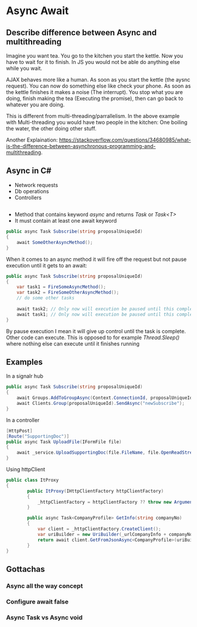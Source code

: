 # Async Await

## Describe difference between Async and multithreading
Imagine you want tea. You go to the kitchen you start the kettle. Now you have to wait for it to finish. In JS you would not be able do anything else while you wait.

AJAX behaves more like a human. As soon as you start the kettle (the aysnc request). You can now do something else like check your phone. As soon as the kettle finishes it makes a noise (The interrupt). You stop what you are doing, finish making the tea (Executing the promise), then can go back to whatever you are doing.

This is different from multi-threading/parrallelism. In the above example with Multi-threading you would have two people in the kitchen: One boiling the water, the other doing other stuff.

Another Explaination: https://stackoverflow.com/questions/34680985/what-is-the-difference-between-asynchronous-programming-and-multithreading.

## Async in C#
- Network requests
- Db operations
- Controllers


## 
- Method that contains keyword _async_ and returns _Task_ or _Task_<_T>_
- It must contain at least one await keyword
```cs
public async Task Subscribe(string proposalUniqueId)
{
    await SomeOtherAsyncMethod();
}
```

When it comes to an async method it will fire off the request but not pause execution until it gets to an await:
```cs
public async Task Subscribe(string proposalUniqueId)
{
    var task1 = FireSomeAsyncMethod();
    var task2 = FireSomeOtherAsyncMethod();
    // do some other tasks
    
    await task2; // Only now will execution be paused until this completes
    await task1; // Only now will execution be paused until this completes
}
```
By pause execution I mean it will give up control until the task is complete. Other code can execute. This is opposed to for example _Thread.Sleep()_ where nothing else can execute until it finishes running

    
## Examples
In a signalr hub
```cs
public async Task Subscribe(string proposalUniqueId)
{
    await Groups.AddToGroupAsync(Context.ConnectionId, proposalUniqueId);
    await Clients.Group(proposalUniqueId).SendAsync("newSubscribe");
}
```
        
In a controller
```cs
[HttpPost]
[Route("SupportingDoc")]
public async Task UploadFile(IFormFile file)
{
    await _service.UploadSupportingDoc(file.FileName, file.OpenReadStream());
}
```

Using httpClient
```cs
public class ItProxy
{
        public ItProxy(IHttpClientFactory httpClientFactory)
        {
            _httpClientFactory = httpClientFactory ?? throw new ArgumentNullException(nameof(httpClientFactory));
        }

        public async Task<CompanyProfile> GetInfo(string companyNo)
        {
            var client = _httpClientFactory.CreateClient();
            var uriBuilder = new UriBuilder(_urlCompanyInfo + companyNo);
            return await client.GetFromJsonAsync<CompanyProfile>(uriBuilder.Uri).ConfigureAwait(false);
        }
}
```



## Gottachas
### Async all the way concept

### Configure await false

### Async Task vs Async void
